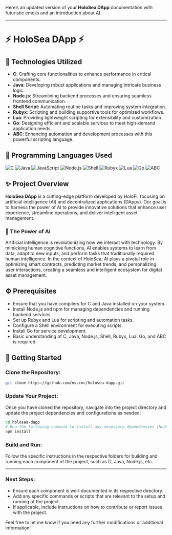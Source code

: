 Here’s an updated version of your **HoloSea DApp** documentation with futuristic emojis and an introduction about AI.

---

# ⚡ HoloSea DApp ⚡ 

## 🌌 Technologies Utilized

- **C**: Crafting core functionalities to enhance performance in critical components.
- **Java**: Developing robust applications and managing intricate business logic.
- **Node.js**: Streamlining backend processes and ensuring seamless frontend communication.
- **Shell Script**: Automating routine tasks and improving system integration.
- **Rubyx**: Scripting and building supportive tools for optimized workflows.
- **Lua**: Providing lightweight scripting for extensibility and customization.
- **Go**: Designing efficient and scalable services to meet high-demand application needs.
- **ABC**: Enhancing automation and development processes with this powerful scripting language.

## 🌟 Programming Languages Used

![C](https://img.shields.io/badge/C-00599C?style=flat&logo=c&logoColor=white)
![Java](https://img.shields.io/badge/Java-007396?style=flat&logo=java&logoColor=white)
![JavaScript](https://img.shields.io/badge/JavaScript-FFD43B?style=flat&logo=javascript&logoColor=black)
![Node.js](https://img.shields.io/badge/Node.js-8CC84B?style=flat&logo=node.js&logoColor=white)
![Shell](https://img.shields.io/badge/Shell-4EAA25?style=flat&logo=gnu-bash&logoColor=white)
![Rubyx](https://img.shields.io/badge/Rubyx-CC342D?style=flat&logo=ruby&logoColor=white)
![Lua](https://img.shields.io/badge/Lua-2C2D72?style=flat&logo=lua&logoColor=white)
![Go](https://img.shields.io/badge/Go-00ADD8?style=flat&logo=go&logoColor=white)
![ABC](https://img.shields.io/badge/ABC-000000?style=flat&logo=python&logoColor=white)

## ✨ Project Overview

**HoloSea DApp** is a cutting-edge platform developed by HoloFi, focusing on artificial intelligence (AI) and decentralized applications (DApps). Our goal is to harness the power of AI to provide innovative solutions that enhance user experience, streamline operations, and deliver intelligent asset management.

### 🤖 The Power of AI

Artificial intelligence is revolutionizing how we interact with technology. By mimicking human cognitive functions, AI enables systems to learn from data, adapt to new inputs, and perform tasks that traditionally required human intelligence. In the context of HoloSea, AI plays a pivotal role in optimizing smart contracts, predicting market trends, and personalizing user interactions, creating a seamless and intelligent ecosystem for digital asset management.

## ⚙️ Prerequisites

- Ensure that you have compilers for C and Java installed on your system.
- Install Node.js and npm for managing dependencies and running backend services.
- Set up Rubyx and Lua for scripting and automation tasks.
- Configure a Shell environment for executing scripts.
- Install Go for service development.
- Basic understanding of C, Java, Node.js, Shell, Rubyx, Lua, Go, and ABC is required.

## 🚀 Getting Started

### Clone the Repository:

```sh
git clone https://github.com/nscinc/holosea-dapp.git
```

### Update Your Project:

Once you have cloned the repository, navigate into the project directory and update the project dependencies and configurations as needed:

```sh
cd holosea-dapp
# Run the following command to install any necessary dependencies (Node.js example)
npm install
```

### Build and Run:

Follow the specific instructions in the respective folders for building and running each component of the project, such as C, Java, Node.js, etc.

---

### Next Steps:
- Ensure each component is well-documented in its respective directory.
- Add any specific commands or scripts that are relevant to the setup and running of the project.
- If applicable, include instructions on how to contribute or report issues with the project.

Feel free to let me know if you need any further modifications or additional information!
